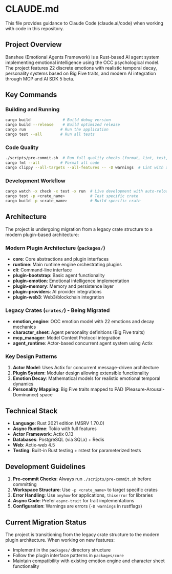 # CLAUDE.md

This file provides guidance to Claude Code (claude.ai/code) when working with code in this repository.

## Project Overview

Banshee (Emotional Agents Framework) is a Rust-based AI agent system implementing emotional intelligence using the OCC psychological model. The project features 22 discrete emotions with realistic temporal decay, personality systems based on Big Five traits, and modern AI integration through MCP and AI SDK 5 beta.

## Key Commands

### Building and Running
```bash
cargo build              # Build debug version
cargo build --release    # Build optimized release
cargo run               # Run the application
cargo test --all        # Run all tests
```

### Code Quality
```bash
./scripts/pre-commit.sh  # Run full quality checks (format, lint, test, audit)
cargo fmt --all         # Format all code
cargo clippy --all-targets --all-features -- -D warnings  # Lint with all warnings as errors
```

### Development Workflow
```bash
cargo watch -x check -x test -x run  # Live development with auto-reload
cargo test -p <crate_name>           # Test specific crate
cargo build -p <crate_name>          # Build specific crate
```

## Architecture

The project is undergoing migration from a legacy crate structure to a modern plugin-based architecture:

### Modern Plugin Architecture (`packages/`)
- **core**: Core abstractions and plugin interfaces
- **runtime**: Main runtime engine orchestrating plugins
- **cli**: Command-line interface
- **plugin-bootstrap**: Basic agent functionality
- **plugin-emotion**: Emotional intelligence implementation
- **plugin-memory**: Memory and persistence layer
- **plugin-providers**: AI provider integrations
- **plugin-web3**: Web3/blockchain integration

### Legacy Crates (`crates/`) - Being Migrated
- **emotion_engine**: OCC emotion model with 22 emotions and decay mechanics
- **character_sheet**: Agent personality definitions (Big Five traits)
- **mcp_manager**: Model Context Protocol integration
- **agent_runtime**: Actor-based concurrent agent system using Actix

### Key Design Patterns
1. **Actor Model**: Uses Actix for concurrent message-driven architecture
2. **Plugin System**: Modular design allowing extensible functionality
3. **Emotion Decay**: Mathematical models for realistic emotional temporal dynamics
4. **Personality Mapping**: Big Five traits mapped to PAD (Pleasure-Arousal-Dominance) space

## Technical Stack
- **Language**: Rust 2021 edition (MSRV 1.70.0)
- **Async Runtime**: Tokio with full features
- **Actor Framework**: Actix 0.13
- **Databases**: PostgreSQL (via SQLx) + Redis
- **Web**: Actix-web 4.5
- **Testing**: Built-in Rust testing + rstest for parameterized tests

## Development Guidelines

1. **Pre-commit Checks**: Always run `./scripts/pre-commit.sh` before committing
2. **Workspace Structure**: Use `-p <crate_name>` to target specific crates
3. **Error Handling**: Use `anyhow` for applications, `thiserror` for libraries
4. **Async Code**: Prefer `async-trait` for trait implementations
5. **Configuration**: Warnings are errors (`-D warnings` in rustflags)

## Current Migration Status

The project is transitioning from the legacy crate structure to the modern plugin architecture. When working on new features:
- Implement in the `packages/` directory structure
- Follow the plugin interface patterns in `packages/core`
- Maintain compatibility with existing emotion engine and character sheet functionality